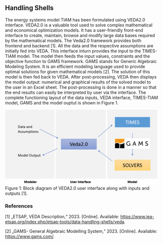 ## Handling Shells

The energy systems model TIAM has been formulated using VEDA2.0 interface. VEDA2.0 is a valuable tool used to solve complex mathematical and economical optimization models. It has a user-friendly front-end interface to create, maintain, browse and modify large data bases required by the mathematical models. The Veda2.0 framework provides both frontend and backend [1]. 
All the data and the respective assumptions are initially fed into VEDA. This interface inturn provides the input to the TIMES-TIAM model. The model then feeds the input values, constraints and the objective function to GAMS framework. GAMS stands for Generic Algebraic Modeling System. It is an efficient modeling language used to provide optimal solutions for given mathematical models [2]. The solution of this model is then fed back to VEDA. After post-processing, VEDA then displays the model output: numerical and graphical results of the solved model to the user in an Excel sheet. The post-processing is done in a manner so that the end results can easily be interpreted by user via the interface. The complete functioning layout of the data inputs, VEDA interface, TIMES-TIAM model, GAMS and the model ouptut is shown in Figure 1.

![Veda 2.0 Framework](./figs/veda_20_framework.png) 
Figure 1: Block diagram of VEDA2.0 user interface along with inputs and outputs [1].

### References

[1] 	„ETSAP, VEDA Description,“ 2023. [Online]. Available: https://www.iea-etsap.org/index.php/etsap-tools/data-handling-shells/veda.

[2] 	„GAMS- General Algebraic Modelling System,“ 2023. [Online]. Available: https://www.gams.com/.


